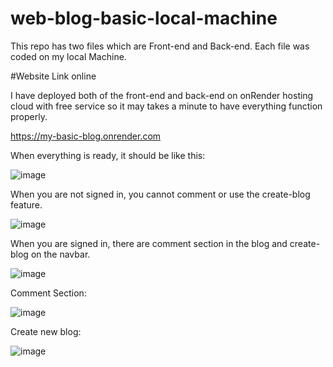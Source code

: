 # web-blog-basic-local-machine
This repo has two files which are Front-end and Back-end. Each file was coded on my local Machine.

#Website Link online

I have deployed both of the front-end and back-end on onRender hosting cloud with free service so it may takes a minute to have everything function properly.

https://my-basic-blog.onrender.com

When everything is ready, it should be like this: 

![image](https://user-images.githubusercontent.com/90920248/225581496-8580d731-4ba1-405c-aff9-3f4750ada6a1.png)

When you are not signed in, you cannot comment or use the create-blog feature.

![image](https://user-images.githubusercontent.com/90920248/225581710-fa64377e-6e6d-4502-820e-82a2d9052f5b.png)

When you are signed in, there are comment section in the blog and create-blog on the navbar.

![image](https://user-images.githubusercontent.com/90920248/225581874-0b9b59b8-caf7-4477-a31e-1d2eca050e2d.png)

Comment Section: 

![image](https://user-images.githubusercontent.com/90920248/225582123-67a6532a-9878-41d8-acc9-1f464533bd78.png)

Create new blog:

![image](https://user-images.githubusercontent.com/90920248/224935170-e05d9d34-ace9-46d8-9f31-203fbd1245da.png)
